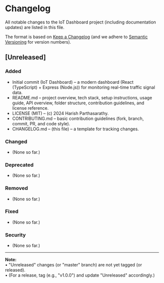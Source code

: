 # Changelog

All notable changes to the IoT Dashboard project (including documentation updates) are listed in this file.

The format is based on [Keep a Changelog](https://keepachangelog.com/en/1.0.0/) (and we adhere to [Semantic Versioning](https://semver.org/spec/v2.0.0.html) for version numbers).

## [Unreleased]

### Added
- Initial commit (IoT Dashboard) – a modern dashboard (React (TypeScript) + Express (Node.js)) for monitoring real-time traffic signal data.
- README.md – project overview, tech stack, setup instructions, usage guide, API overview, folder structure, contribution guidelines, and license reference.
- LICENSE (MIT) – (c) 2024 Harish Parthasarathy.
- CONTRIBUTING.md – basic contribution guidelines (fork, branch, commit, PR, and code style).
- CHANGELOG.md – (this file) – a template for tracking changes.

### Changed
- (None so far.)

### Deprecated
- (None so far.)

### Removed
- (None so far.)

### Fixed
- (None so far.)

### Security
- (None so far.)

---

**Note:**  
• "Unreleased" changes (or "master" branch) are not yet tagged (or released).  
• (For a release, tag (e.g., "v1.0.0") and update "Unreleased" accordingly.) 